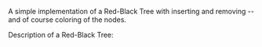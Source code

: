 A simple implementation of a Red-Black Tree with inserting and removing -- and of course coloring of the nodes.

Description of a Red-Black Tree:

